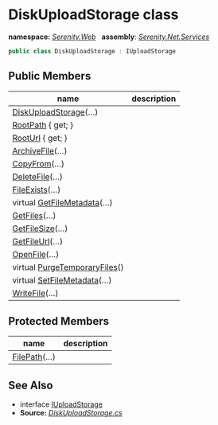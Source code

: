# DiskUploadStorage class
**namespace:** *[Serenity.Web](../README.md#serenity.web-namespace)*   **assembly**: *[Serenity.Net.Services](../README.md)*

```csharp
public class DiskUploadStorage : IUploadStorage
```

## Public Members

| name | description |
| --- | --- |
| [DiskUploadStorage](DiskUploadStorage/DiskUploadStorage.md)(…) |  |
| [RootPath](DiskUploadStorage/RootPath.md) { get; } |  |
| [RootUrl](DiskUploadStorage/RootUrl.md) { get; } |  |
| [ArchiveFile](DiskUploadStorage/ArchiveFile.md)(…) |  |
| [CopyFrom](DiskUploadStorage/CopyFrom.md)(…) |  |
| [DeleteFile](DiskUploadStorage/DeleteFile.md)(…) |  |
| [FileExists](DiskUploadStorage/FileExists.md)(…) |  |
| virtual [GetFileMetadata](DiskUploadStorage/GetFileMetadata.md)(…) |  |
| [GetFiles](DiskUploadStorage/GetFiles.md)(…) |  |
| [GetFileSize](DiskUploadStorage/GetFileSize.md)(…) |  |
| [GetFileUrl](DiskUploadStorage/GetFileUrl.md)(…) |  |
| [OpenFile](DiskUploadStorage/OpenFile.md)(…) |  |
| virtual [PurgeTemporaryFiles](DiskUploadStorage/PurgeTemporaryFiles.md)() |  |
| virtual [SetFileMetadata](DiskUploadStorage/SetFileMetadata.md)(…) |  |
| [WriteFile](DiskUploadStorage/WriteFile.md)(…) |  |

## Protected Members

| name | description |
| --- | --- |
| [FilePath](DiskUploadStorage/FilePath.md)(…) |  |

## See Also

* interface [IUploadStorage](IUploadStorage.md)
* **Source:** *[DiskUploadStorage.cs](https://github.com/serenity-is/Serenity/blob/master/src/Serenity.Net.Services/Upload/DiskUploadStorage.cs)*